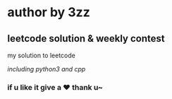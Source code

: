 # author by 3zz

## leetcode solution & weekly contest

my solution to leetcode

_including python3 and cpp_

### if u like it give a :heart: thank u~
